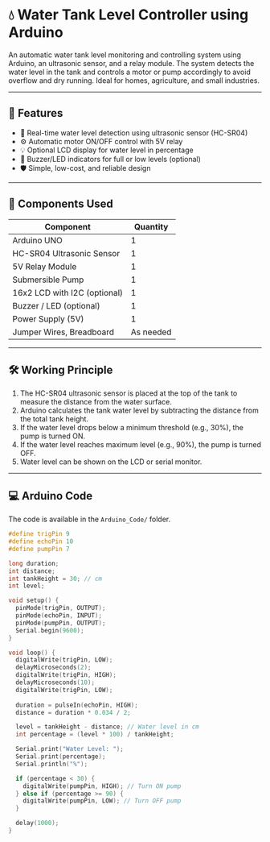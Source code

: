 # 💧 Water Tank Level Controller using Arduino

An automatic water tank level monitoring and controlling system using Arduino, an ultrasonic sensor, and a relay module. The system detects the water level in the tank and controls a motor or pump accordingly to avoid overflow and dry running. Ideal for homes, agriculture, and small industries.

---

## 🎯 Features

- 🚰 Real-time water level detection using ultrasonic sensor (HC-SR04)
- ⚙️ Automatic motor ON/OFF control with 5V relay
- 💡 Optional LCD display for water level in percentage
- 🔔 Buzzer/LED indicators for full or low levels (optional)
- 🛡️ Simple, low-cost, and reliable design

---

## 🧰 Components Used

| Component              | Quantity |
|------------------------|----------|
| Arduino UNO            | 1        |
| HC-SR04 Ultrasonic Sensor | 1     |
| 5V Relay Module        | 1        |
| Submersible Pump       | 1        |
| 16x2 LCD with I2C (optional) | 1  |
| Buzzer / LED (optional)| 1        |
| Power Supply (5V)      | 1        |
| Jumper Wires, Breadboard | As needed |

---

## 🛠️ Working Principle

1. The HC-SR04 ultrasonic sensor is placed at the top of the tank to measure the distance from the water surface.
2. Arduino calculates the tank water level by subtracting the distance from the total tank height.
3. If the water level drops below a minimum threshold (e.g., 30%), the pump is turned ON.
4. If the water level reaches maximum level (e.g., 90%), the pump is turned OFF.
5. Water level can be shown on the LCD or serial monitor.

---

## 💻 Arduino Code

The code is available in the `Arduino_Code/` folder.

```cpp
#define trigPin 9
#define echoPin 10
#define pumpPin 7

long duration;
int distance;
int tankHeight = 30; // cm
int level;

void setup() {
  pinMode(trigPin, OUTPUT);
  pinMode(echoPin, INPUT);
  pinMode(pumpPin, OUTPUT);
  Serial.begin(9600);
}

void loop() {
  digitalWrite(trigPin, LOW);
  delayMicroseconds(2);
  digitalWrite(trigPin, HIGH);
  delayMicroseconds(10);
  digitalWrite(trigPin, LOW);
  
  duration = pulseIn(echoPin, HIGH);
  distance = duration * 0.034 / 2;

  level = tankHeight - distance; // Water level in cm
  int percentage = (level * 100) / tankHeight;

  Serial.print("Water Level: ");
  Serial.print(percentage);
  Serial.println("%");

  if (percentage < 30) {
    digitalWrite(pumpPin, HIGH); // Turn ON pump
  } else if (percentage >= 90) {
    digitalWrite(pumpPin, LOW); // Turn OFF pump
  }

  delay(1000);
}
